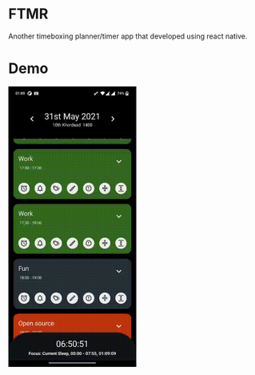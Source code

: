 # FTMR
Another timeboxing planner/timer app that developed using react native.

# Demo
<span><img src="https://github.com/ImnIrdst/FTMR/blob/main/demo/ftmr-full.gif" width="256" height="560"></span>
